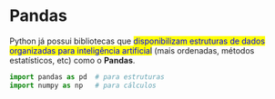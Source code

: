 # Pandas

Python já possui bibliotecas que <mark style="color:blue;">disponibilizam estruturas de dados organizadas para inteligência artificial</mark> (mais ordenadas, métodos estatísticos, etc) como o **Pandas**.

```python
import pandas as pd  # para estruturas
import numpy as np   # para cálculos
```
